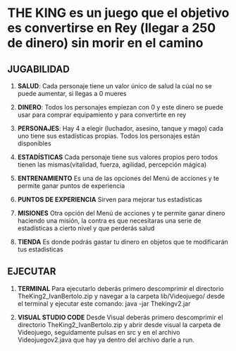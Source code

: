 # THE KING es un juego que el objetivo es convertirse en Rey (llegar a 250 de dinero) sin morir en el camino

## JUGABILIDAD

1. **SALUD**:
Cada personaje tiene un valor único de salud la cúal no se puede aumentar, si llegas a 0 mueres

2. **DINERO**:
Todos los personajes empiezan con 0 y este dinero se puede usar para comprar equipamiento y para convertirte en rey

3. **PERSONAJES**:
Hay 4 a elegir (luchador, asesino, tanque y mago) cada uno tiene sus estadísticas propias. Todos los personajes están disponibles

4. **ESTADÍSTICAS**
Cada personaje tiene sus valores propios pero todos tienen las mismas(vitalidad, fuerza, agilidad, percepción mágica)

5. **ENTRENAMIENTO**
Es una de las opciones del Menú de acciones y te permite ganar puntos de experiencia

6. **PUNTOS DE EXPERIENCIA**
Sirven para mejorar tus estadísticas

7. **MISIONES**
Otra opción del Menú de acciones y te permite ganar dinero haciendo una misión, la contra es que necesitaras una serie de estadísticas a cierto nivel y que perderás salud

8. **TIENDA**
Es donde podrás gastar tu dinero en objetos que te modificarán tus estadisticas

## EJECUTAR

1. **TERMINAL**
Para ejecutarlo deberás primero descomprimir el directorio TheKing2_IvanBertolo.zip y navegar a la carpeta lib/Videojuego/ desde el terminal y ejecutar este comando:
java -jar Thekingv2.jar

2. **VISUAL STUDIO CODE**
Desde Visual deberás primero descomprimir el directorio TheKing2_IvanBertolo.zip y abrir desde visual la carpeta de Videojuego, seguidamente pulsas en src y en el archivo Videojuegov2.java que hay ya dentro del archivo darle a run.